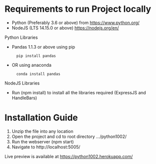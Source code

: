 # Requirements to run Project locally
- Python (Preferably 3.6 or above) from https://www.python.org/
- NodeJS (LTS 14.15.0 or above) https://nodejs.org/en/

Python Libraries
- Pandas 1.1.3 or above using pip 
        
        pip install pandas
- OR using anaconda 
        
        conda install pandas

NodeJS Libraries
- Run (npm install) to install all the libraries required (ExpressJS and HandleBars)

# Installation Guide
1. Unzip the file into any location
2. Open the project and cd to root directory .../python1002/
3. Run the webserver (npm start)
4. Navigate to http://localhost:5005/

Live preview is available at https://python1002.herokuapp.com/
